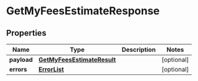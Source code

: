 # GetMyFeesEstimateResponse

## Properties
Name | Type | Description | Notes
------------ | ------------- | ------------- | -------------
**payload** | [**GetMyFeesEstimateResult**](GetMyFeesEstimateResult.md) |  |  [optional]
**errors** | [**ErrorList**](ErrorList.md) |  |  [optional]
